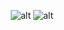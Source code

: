 <p align="center">
    <img src="https://github-readme-stats.vercel.app/api/top-langs/?username=MinOkkar&theme=dark&hide_langs_below=1" alt="alt">
    <img src="https://tenor.com/view/linux-gif-25928231" alt='alt'>
</p>
